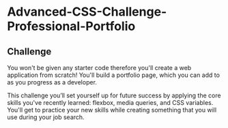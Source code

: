 # Advanced-CSS-Challenge-Professional-Portfolio

## Challenge

You won't be given any starter code therefore you'll create a web application from scratch! You'll build a portfolio page, which you can add to as you progress as a developer. 

This challenge you’ll set yourself up for future success by applying the core skills you've recently learned: flexbox, media queries, and CSS variables. You'll get to practice your new skills while creating something that you will use during your job search.



